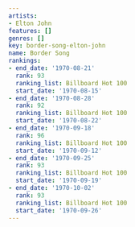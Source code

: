 ```yaml
---
artists:
- Elton John
features: []
genres: []
key: border-song-elton-john
name: Border Song
rankings:
- end_date: '1970-08-21'
  rank: 93
  ranking_list: Billboard Hot 100
  start_date: '1970-08-15'
- end_date: '1970-08-28'
  rank: 92
  ranking_list: Billboard Hot 100
  start_date: '1970-08-22'
- end_date: '1970-09-18'
  rank: 96
  ranking_list: Billboard Hot 100
  start_date: '1970-09-12'
- end_date: '1970-09-25'
  rank: 93
  ranking_list: Billboard Hot 100
  start_date: '1970-09-19'
- end_date: '1970-10-02'
  rank: 93
  ranking_list: Billboard Hot 100
  start_date: '1970-09-26'
---
```


